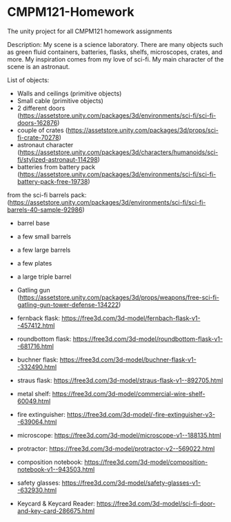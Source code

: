 # CMPM121-Homework
 The unity project for all CMPM121 homework assignments

Description:
My scene is a science laboratory. There are many objects such as green fluid containers, batteries, flasks, shelfs, microscopes, crates, and more. My inspiration comes from my love of sci-fi. My main character of the scene is an astronaut.

List of objects:
- Walls and ceilings (primitive objects)
- Small cable (primitive objects)
- 2 different doors (https://assetstore.unity.com/packages/3d/environments/sci-fi/sci-fi-doors-162876)
- couple of crates (https://assetstore.unity.com/packages/3d/props/sci-fi-crate-70278)
- astronaut character (https://assetstore.unity.com/packages/3d/characters/humanoids/sci-fi/stylized-astronaut-114298)
- batteries from battery pack (https://assetstore.unity.com/packages/3d/environments/sci-fi/sci-fi-battery-pack-free-19738)


from the sci-fi barrels pack: (https://assetstore.unity.com/packages/3d/environments/sci-fi/sci-fi-barrels-40-sample-92986)
- barrel base
- a few small barrels
- a few large barrels
- a few plates
- a large triple barrel

- Gatling gun (https://assetstore.unity.com/packages/3d/props/weapons/free-sci-fi-gatling-gun-tower-defense-134222)

- fernback flask: https://free3d.com/3d-model/fernbach-flask-v1--457412.html
- roundbottom flask: https://free3d.com/3d-model/roundbottom-flask-v1--681716.html
- buchner flask: https://free3d.com/3d-model/buchner-flask-v1--332490.html
- straus flask: https://free3d.com/3d-model/straus-flask-v1--892705.html
- metal shelf: https://free3d.com/3d-model/commercial-wire-shelf-60049.html
- fire extinguisher: https://free3d.com/3d-model/-fire-extinguisher-v3--639064.html
- microscope: https://free3d.com/3d-model/microscope-v1--188135.html
- protractor: https://free3d.com/3d-model/protractor-v2--569022.html
- composition notebook: https://free3d.com/3d-model/composition-notebook-v1--943503.html
- safety glasses: https://free3d.com/3d-model/safety-glasses-v1--632930.html
- Keycard & Keycard Reader: https://free3d.com/3d-model/sci-fi-door-and-key-card-286675.html